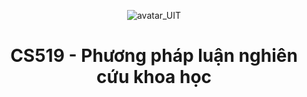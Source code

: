 <p align="center">
  <img src="https://www.uit.edu.vn/sites/vi/files/banner_uit_0.png" title="avatar_UIT">
</p>


<h1 align="center">
  CS519 - Phương pháp luận nghiên cứu khoa học
</h1>
